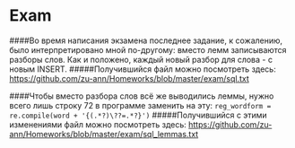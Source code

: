 # Exam

####Во время написания экзамена последнее задание, к сожалению, было интерпретировано мной по-другому: вместо лемм записываются разборы слов. Как и положено, каждый новый разбор для слова - с новым INSERT.
#####Получившийся файл можно посмотреть здесь: https://github.com/zu-ann/Homeworks/blob/master/exam/sql.txt

####Чтобы вместо разбора слов всё же выводились леммы, нужно всего лишь строку 72 в программе заменить на эту: `reg_wordform = re.compile(word + '{(.*?)\??=.*?}')`
#####Получившийся с этими изменениями файл можно посмотреть здесь: https://github.com/zu-ann/Homeworks/blob/master/exam/sql_lemmas.txt
